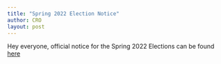 ```yaml
---
title: "Spring 2022 Election Notice"
author: CRO
layout: post
---
```


Hey everyone, official notice for the Spring 2022 Elections can be found <a href="https://drive.google.com/file/d/11uv7cZessBy3Ohw5ouSfLC6zOs31gekX/view?usp=sharing">here</a>